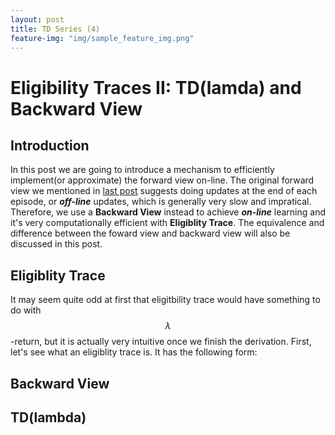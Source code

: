 ```yaml
---
layout: post
title: TD Series (4)
feature-img: "img/sample_feature_img.png"
---
```


# Eligibility Traces II: TD(lamda) and Backward View

## Introduction
In this post we are going to introduce a mechanism to efficiently implement(or approximate) the forward view on-line. The original forward view we mentioned in [last post]() suggests doing updates at the end of each episode, or **_off-line_** updates, which is generally very slow and impratical. Therefore, we use a **Backward View** instead to achieve **_on-line_** learning and it's very computationally efficient with **Eligiblity Trace**. The equivalence and difference between the foward view and backward view will also be discussed in this post.

## Eligiblity Trace
It may seem quite odd at first that eligitbility trace would have something to do with $$\lambda$$-return, but it is actually very intuitive once we finish the derivation. First, let's see what an eligiblity trace is. It has the following form:


## Backward View

## TD(lambda)
